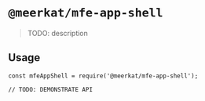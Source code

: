 # `@meerkat/mfe-app-shell`

> TODO: description

## Usage

```
const mfeAppShell = require('@meerkat/mfe-app-shell');

// TODO: DEMONSTRATE API
```
